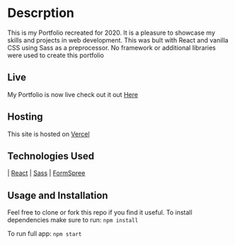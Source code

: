# Descrption
This is my Portfolio recreated for 2020. It is a pleasure to showcase my skills and projects in web development. This was bult with React and vanilla CSS using Sass as a preprocessor. No framework or additional libraries were used to create this portfolio


## Live
My Portfolio is now live
check out it out [Here](https://ericnaiman.com/ "Live Portfolio")

## Hosting
This site is hosted on [Vercel](https://vercel.com/ "Vercel.com")

## Technologies Used
 | [React](https://reactjs.org/ "React") | [Sass](https://sass-lang.com/ "Sass preprocessor") | [FormSpree](https://formspree.io/ "Form Spree")

## Usage and Installation
Feel free to clone or fork this repo if you find it useful. 
To install dependencies make sure to run: 
```npm install```

To run full app: 
```npm start```
